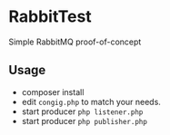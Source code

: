 # RabbitTest

Simple RabbitMQ proof-of-concept

## Usage

- composer install
- edit ```congig.php``` to match your needs.
- start producer ```php listener.php```
- start producer ```php publisher.php```